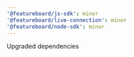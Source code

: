 ```yaml
---
'@featureboard/js-sdk': minor
'@featureboard/live-connection': minor
'@featureboard/node-sdk': minor
---
```


Upgraded dependencies
